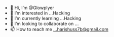 - 👋 Hi, I’m @Glowplyer
- 👀 I’m interested in ...Hacking
- 🌱 I’m currently learning ...Hacking
- 💞️ I’m looking to collaborate on ...
- 📫 How to reach me ...harishuss7b@gmail.com

<!---
Glowplyer/Glowplyer is a ✨ special ✨ repository because its `README.md` (this file) appears on your GitHub profile.
You can click the Preview link to take a look at your changes.
--->
